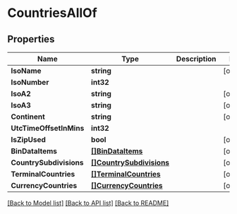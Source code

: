 # CountriesAllOf

## Properties

Name | Type | Description | Notes
------------ | ------------- | ------------- | -------------
**IsoName** | **string** |  | [optional] 
**IsoNumber** | **int32** |  | 
**IsoA2** | **string** |  | [optional] 
**IsoA3** | **string** |  | [optional] 
**Continent** | **string** |  | [optional] 
**UtcTimeOffsetInMins** | **int32** |  | 
**IsZipUsed** | **bool** |  | [optional] 
**BinDataItems** | [**[]BinDataItems**](BinDataItems.md) |  | [optional] 
**CountrySubdivisions** | [**[]CountrySubdivisions**](CountrySubdivisions.md) |  | [optional] 
**TerminalCountries** | [**[]TerminalCountries**](TerminalCountries.md) |  | [optional] 
**CurrencyCountries** | [**[]CurrencyCountries**](CurrencyCountries.md) |  | [optional] 

[[Back to Model list]](../README.md#documentation-for-models) [[Back to API list]](../README.md#documentation-for-api-endpoints) [[Back to README]](../README.md)


